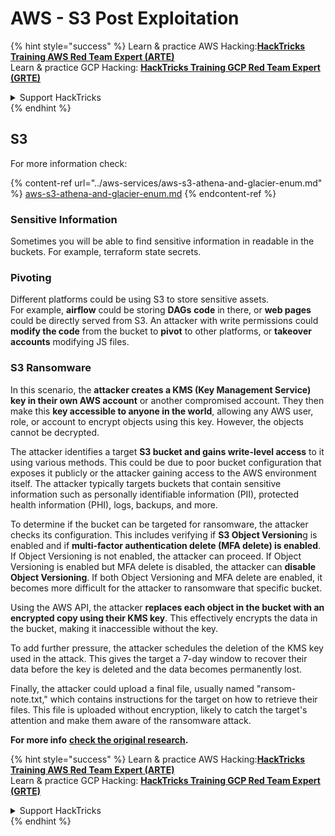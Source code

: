 # AWS - S3 Post Exploitation

{% hint style="success" %}
Learn & practice AWS Hacking:<img src="/.gitbook/assets/image.png" alt="" data-size="line">[**HackTricks Training AWS Red Team Expert (ARTE)**](https://training.hacktricks.xyz/courses/arte)<img src="/.gitbook/assets/image.png" alt="" data-size="line">\
Learn & practice GCP Hacking: <img src="/.gitbook/assets/image (2).png" alt="" data-size="line">[**HackTricks Training GCP Red Team Expert (GRTE)**<img src="/.gitbook/assets/image (2).png" alt="" data-size="line">](https://training.hacktricks.xyz/courses/grte)

<details>

<summary>Support HackTricks</summary>

* Check the [**subscription plans**](https://github.com/sponsors/carlospolop)!
* **Join the** 💬 [**Discord group**](https://discord.gg/hRep4RUj7f) or the [**telegram group**](https://t.me/peass) or **follow** us on **Twitter** 🐦 [**@hacktricks\_live**](https://twitter.com/hacktricks\_live)**.**
* **Share hacking tricks by submitting PRs to the** [**HackTricks**](https://github.com/carlospolop/hacktricks) and [**HackTricks Cloud**](https://github.com/carlospolop/hacktricks-cloud) github repos.

</details>
{% endhint %}

## S3

For more information check:

{% content-ref url="../aws-services/aws-s3-athena-and-glacier-enum.md" %}
[aws-s3-athena-and-glacier-enum.md](../aws-services/aws-s3-athena-and-glacier-enum.md)
{% endcontent-ref %}

### Sensitive Information

Sometimes you will be able to find sensitive information in readable in the buckets. For example, terraform state secrets.

### Pivoting

Different platforms could be using S3 to store sensitive assets.\
For example, **airflow** could be storing **DAGs** **code** in there, or **web pages** could be directly served from S3. An attacker with write permissions could **modify the code** from the bucket to **pivot** to other platforms, or **takeover accounts** modifying JS files.

### S3 Ransomware

In this scenario, the **attacker creates a KMS (Key Management Service) key in their own AWS account** or another compromised account. They then make this **key accessible to anyone in the world**, allowing any AWS user, role, or account to encrypt objects using this key. However, the objects cannot be decrypted.

The attacker identifies a target **S3 bucket and gains write-level access** to it using various methods. This could be due to poor bucket configuration that exposes it publicly or the attacker gaining access to the AWS environment itself. The attacker typically targets buckets that contain sensitive information such as personally identifiable information (PII), protected health information (PHI), logs, backups, and more.

To determine if the bucket can be targeted for ransomware, the attacker checks its configuration. This includes verifying if **S3 Object Versionin**g is enabled and if **multi-factor authentication delete (MFA delete) is enabled**. If Object Versioning is not enabled, the attacker can proceed. If Object Versioning is enabled but MFA delete is disabled, the attacker can **disable Object Versioning**. If both Object Versioning and MFA delete are enabled, it becomes more difficult for the attacker to ransomware that specific bucket.

Using the AWS API, the attacker **replaces each object in the bucket with an encrypted copy using their KMS key**. This effectively encrypts the data in the bucket, making it inaccessible without the key.

To add further pressure, the attacker schedules the deletion of the KMS key used in the attack. This gives the target a 7-day window to recover their data before the key is deleted and the data becomes permanently lost.

Finally, the attacker could upload a final file, usually named "ransom-note.txt," which contains instructions for the target on how to retrieve their files. This file is uploaded without encryption, likely to catch the target's attention and make them aware of the ransomware attack.

**For more info** [**check the original research**](https://rhinosecuritylabs.com/aws/s3-ransomware-part-1-attack-vector/)**.**

{% hint style="success" %}
Learn & practice AWS Hacking:<img src="/.gitbook/assets/image.png" alt="" data-size="line">[**HackTricks Training AWS Red Team Expert (ARTE)**](https://training.hacktricks.xyz/courses/arte)<img src="/.gitbook/assets/image.png" alt="" data-size="line">\
Learn & practice GCP Hacking: <img src="/.gitbook/assets/image (2).png" alt="" data-size="line">[**HackTricks Training GCP Red Team Expert (GRTE)**<img src="/.gitbook/assets/image (2).png" alt="" data-size="line">](https://training.hacktricks.xyz/courses/grte)

<details>

<summary>Support HackTricks</summary>

* Check the [**subscription plans**](https://github.com/sponsors/carlospolop)!
* **Join the** 💬 [**Discord group**](https://discord.gg/hRep4RUj7f) or the [**telegram group**](https://t.me/peass) or **follow** us on **Twitter** 🐦 [**@hacktricks\_live**](https://twitter.com/hacktricks\_live)**.**
* **Share hacking tricks by submitting PRs to the** [**HackTricks**](https://github.com/carlospolop/hacktricks) and [**HackTricks Cloud**](https://github.com/carlospolop/hacktricks-cloud) github repos.

</details>
{% endhint %}

